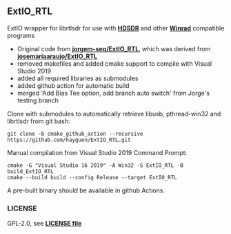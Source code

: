 ## ExtIO_RTL

ExtIO wrapper for librtlsdr for use with [**HDSDR**](https://hdsdr.de/) and other [**Winrad**](https://www.i2phd.org/winrad/) compatible programs

* Original code from [**jorgem-seq/ExtIO_RTL**](https://github.com/jorgem-seq/ExtIO_RTL), which was derived from [**josemariaaraujo/ExtIO_RTL**](https://github.com/josemariaaraujo/ExtIO_RTL)
* removed makefiles and added cmake support to compile with Visual Studio 2019
* added all required libraries as submodules
* added github action for automatic build
* merged 'Add Bias Tee option, add branch auto switch' from Jorge's testing branch

Clone with submodules to automatically retrieve libusb, pthread-win32 and librtlsdr from git bash:

```
git clone -b cmake_github_action --recursive https://github.com/hayguen/ExtIO_RTL.git
```

Manual compilation from Visual Studio 2019 Command Prompt:
```
cmake -G "Visual Studio 16 2019" -A Win32 -S ExtIO_RTL -B build_ExtIO_RTL
cmake --build build --config Release --target ExtIO_RTL
```

A pre-built binary should be available in github Actions.

### LICENSE

GPL-2.0, see [**LICENSE file**](COPYING)
